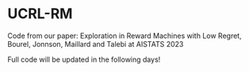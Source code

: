 # UCRL-RM
Code from our paper: Exploration in Reward Machines with Low Regret, Bourel, Jonnson, Maillard and Talebi at AISTATS 2023

Full code will be updated in the following days!
